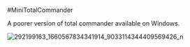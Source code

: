 #MiniTotalCommander

A poorer version of total commander available on Windows.

![292199163_1660567834341914_9033114344409569426_n](https://user-images.githubusercontent.com/72377506/178035919-20534a01-21e0-47be-a53b-032ecff4657c.png)
